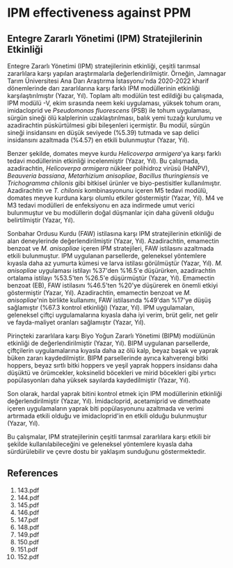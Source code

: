 # IPM effectiveness against PPM

## Entegre Zararlı Yönetimi (IPM) Stratejilerinin Etkinliği

Entegre Zararlı Yönetimi (IPM) stratejilerinin etkinliği, çeşitli tarımsal zararlılara karşı yapılan araştırmalarla değerlendirilmiştir. Örneğin, Jamnagar Tarım Üniversitesi Ana Darı Araştırma İstasyonu'nda 2020-2022 kharif dönemlerinde darı zararlılarına karşı farklı IPM modüllerinin etkinliği karşılaştırılmıştır (Yazar, Yıl). Toplam altı modülün test edildiği bu çalışmada, IPM modülü -V, ekim sırasında neem keki uygulaması, yüksek tohum oranı, imidacloprid ve *Pseudomonas fluorescens* (PSB) ile tohum uygulaması, sürgün sineği ölü kalplerinin uzaklaştırılması, balık yemi tuzağı kurulumu ve azadirachtin püskürtülmesi gibi bileşenleri içermiştir. Bu modül, sürgün sineği insidansını en düşük seviyede (%5.39) tutmada ve sap delici insidansını azaltmada (%4.57) en etkili bulunmuştur (Yazar, Yıl).

Benzer şekilde, domates meyve kurdu *Helicoverpa armigera*'ya karşı farklı tedavi modüllerinin etkinliği incelenmiştir (Yazar, Yıl). Bu çalışmada, azadirachtin, *Helicoverpa armigera* nükleer polihidroz virüsü (HaNPV), *Beauveria bassiana*, *Metarhizium anisopliae*, *Bacillus thuringiensis* ve *Trichogramma chilonis* gibi bitkisel ürünler ve biyo-pestisitler kullanılmıştır. Azadirachtin ve *T. chilonis* kombinasyonunu içeren M5 tedavi modülü, domates meyve kurduna karşı olumlu etkiler göstermiştir (Yazar, Yıl). M4 ve M3 tedavi modülleri de enfeksiyonu en aza indirmede umut verici bulunmuştur ve bu modüllerin doğal düşmanlar için daha güvenli olduğu belirtilmiştir (Yazar, Yıl).

Sonbahar Ordusu Kurdu (FAW) istilasına karşı IPM stratejilerinin etkinliği de alan deneylerinde değerlendirilmiştir (Yazar, Yıl). Azadirachtin, emamectin benzoat ve *M. anisopliae* içeren IPM stratejileri, FAW istilasını azaltmada etkili bulunmuştur. IPM uygulanan parsellerde, geleneksel yöntemlere kıyasla daha az yumurta kümesi ve larva istilası görülmüştür (Yazar, Yıl). *M. anisopliae* uygulaması istilayı %37'den %16.5'e düşürürken, azadirachtin ortalama istilayı %53.5'ten %26.5'e düşürmüştür (Yazar, Yıl). Emamectin benzoat (EB), FAW istilasını %46.5'ten %20'ye düşürerek en önemli etkiyi göstermiştir (Yazar, Yıl). Azadirachtin, emamectin benzoat ve *M. anisopliae*'nin birlikte kullanımı, FAW istilasında %49'dan %17'ye düşüş sağlamıştır (%67.3 kontrol etkinliği) (Yazar, Yıl). IPM uygulamaları, geleneksel çiftçi uygulamalarına kıyasla daha iyi verim, brüt gelir, net gelir ve fayda-maliyet oranları sağlamıştır (Yazar, Yıl).

Pirinçteki zararlılara karşı Biyo Yoğun Zararlı Yönetimi (BIPM) modülünün etkinliği de değerlendirilmiştir (Yazar, Yıl). BIPM uygulanan parsellerde, çiftçilerin uygulamalarına kıyasla daha az ölü kalp, beyaz başak ve yaprak büken zararı kaydedilmiştir. BIPM parsellerinde ayrıca kahverengi bitki hoppers, beyaz sırtlı bitki hoppers ve yeşil yaprak hoppers insidansı daha düşüktü ve örümcekler, koksinelid böcekleri ve mirid böcekleri gibi yırtıcı popülasyonları daha yüksek sayılarda kaydedilmiştir (Yazar, Yıl).

Son olarak, hardal yaprak bitini kontrol etmek için IPM modüllerinin etkinliği değerlendirilmiştir (Yazar, Yıl). İmidacloprid, acetamiprid ve dimethoate içeren uygulamaların yaprak biti popülasyonunu azaltmada ve verimi artırmada etkili olduğu ve imidacloprid'in en etkili olduğu bulunmuştur (Yazar, Yıl).

Bu çalışmalar, IPM stratejilerinin çeşitli tarımsal zararlılara karşı etkili bir şekilde kullanılabileceğini ve geleneksel yöntemlere kıyasla daha sürdürülebilir ve çevre dostu bir yaklaşım sunduğunu göstermektedir.


## References

1. 143.pdf
2. 144.pdf
3. 145.pdf
4. 146.pdf
5. 147.pdf
6. 148.pdf
7. 149.pdf
8. 150.pdf
9. 151.pdf
10. 152.pdf

